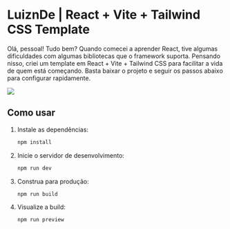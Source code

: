 # LuiznDe | React + Vite + Tailwind CSS Template

Olá, pessoal! Tudo bem? Quando comecei a aprender React, tive algumas dificuldades com algumas bibliotecas que o framework suporta. Pensando nisso, criei um template em React + Vite + Tailwind CSS para facilitar a vida de quem está começando. Basta baixar o projeto e seguir os passos abaixo para configurar rapidamente.

<img src="https://i.imgur.com/nfX4Ieh.png">

## Como usar

1. Instale as dependências:
   ```sh
   npm install
   ```

2. Inicie o servidor de desenvolvimento:
   ```sh
   npm run dev
   ```

3. Construa para produção:
   ```sh
   npm run build
   ```

4. Visualize a build:
   ```sh
   npm run preview
   ```
